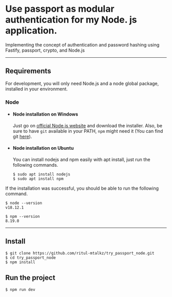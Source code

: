 # Use passport as modular authentication for my Node. js application.
Implementing the concept of authentication and password hashing using Fastify, passport, crypto, and Node.js

---

## Requirements

For development, you will only need Node.js and a node global package, installed in your environment.

### Node
- #### Node installation on Windows

  Just go on [official Node.js website](https://nodejs.org/) and download the installer.
Also, be sure to have `git` available in your PATH, `npm` might need it (You can find git [here](https://git-scm.com/)).

- #### Node installation on Ubuntu
  You can install nodejs and npm easily with apt install, just run the following commands.

      $ sudo apt install nodejs
      $ sudo apt install npm
      
If the installation was successful, you should be able to run the following command.

    $ node --version
    v18.12.1
    
    $ npm --version
    8.19.0

---

## Install

    $ git clone https://github.com/ritul-mtalkz/try_passport_node.git
    $ cd try_passport_node
    $ npm install

## Run the project

    $ npm run dev

